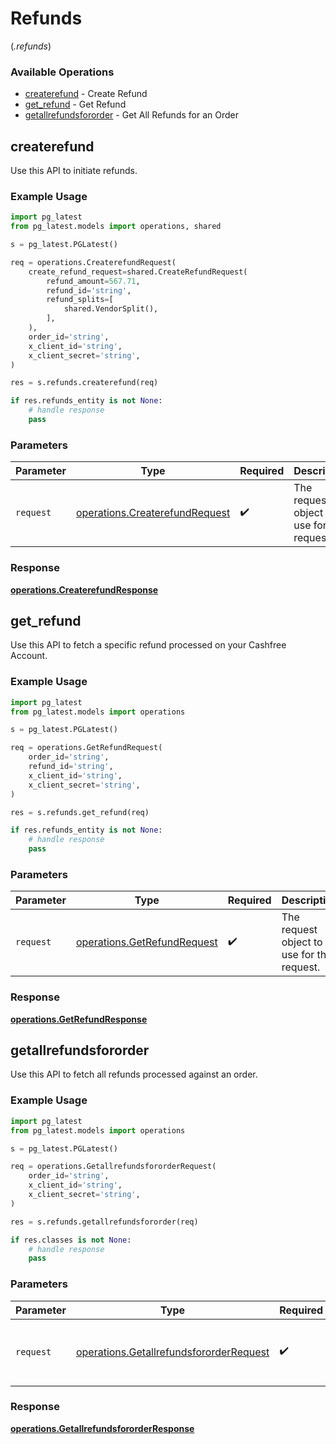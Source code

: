 # Refunds
(*.refunds*)

### Available Operations

* [createrefund](#createrefund) - Create Refund
* [get_refund](#get_refund) - Get Refund
* [getallrefundsfororder](#getallrefundsfororder) - Get All Refunds for an Order

## createrefund

Use this API to initiate refunds.

### Example Usage

```python
import pg_latest
from pg_latest.models import operations, shared

s = pg_latest.PGLatest()

req = operations.CreaterefundRequest(
    create_refund_request=shared.CreateRefundRequest(
        refund_amount=567.71,
        refund_id='string',
        refund_splits=[
            shared.VendorSplit(),
        ],
    ),
    order_id='string',
    x_client_id='string',
    x_client_secret='string',
)

res = s.refunds.createrefund(req)

if res.refunds_entity is not None:
    # handle response
    pass
```

### Parameters

| Parameter                                                                        | Type                                                                             | Required                                                                         | Description                                                                      |
| -------------------------------------------------------------------------------- | -------------------------------------------------------------------------------- | -------------------------------------------------------------------------------- | -------------------------------------------------------------------------------- |
| `request`                                                                        | [operations.CreaterefundRequest](../../models/operations/createrefundrequest.md) | :heavy_check_mark:                                                               | The request object to use for the request.                                       |


### Response

**[operations.CreaterefundResponse](../../models/operations/createrefundresponse.md)**


## get_refund

Use this API to fetch a specific refund processed on your Cashfree Account.

### Example Usage

```python
import pg_latest
from pg_latest.models import operations

s = pg_latest.PGLatest()

req = operations.GetRefundRequest(
    order_id='string',
    refund_id='string',
    x_client_id='string',
    x_client_secret='string',
)

res = s.refunds.get_refund(req)

if res.refunds_entity is not None:
    # handle response
    pass
```

### Parameters

| Parameter                                                                  | Type                                                                       | Required                                                                   | Description                                                                |
| -------------------------------------------------------------------------- | -------------------------------------------------------------------------- | -------------------------------------------------------------------------- | -------------------------------------------------------------------------- |
| `request`                                                                  | [operations.GetRefundRequest](../../models/operations/getrefundrequest.md) | :heavy_check_mark:                                                         | The request object to use for the request.                                 |


### Response

**[operations.GetRefundResponse](../../models/operations/getrefundresponse.md)**


## getallrefundsfororder

Use this API to fetch all refunds processed against an order.

### Example Usage

```python
import pg_latest
from pg_latest.models import operations

s = pg_latest.PGLatest()

req = operations.GetallrefundsfororderRequest(
    order_id='string',
    x_client_id='string',
    x_client_secret='string',
)

res = s.refunds.getallrefundsfororder(req)

if res.classes is not None:
    # handle response
    pass
```

### Parameters

| Parameter                                                                                          | Type                                                                                               | Required                                                                                           | Description                                                                                        |
| -------------------------------------------------------------------------------------------------- | -------------------------------------------------------------------------------------------------- | -------------------------------------------------------------------------------------------------- | -------------------------------------------------------------------------------------------------- |
| `request`                                                                                          | [operations.GetallrefundsfororderRequest](../../models/operations/getallrefundsfororderrequest.md) | :heavy_check_mark:                                                                                 | The request object to use for the request.                                                         |


### Response

**[operations.GetallrefundsfororderResponse](../../models/operations/getallrefundsfororderresponse.md)**

